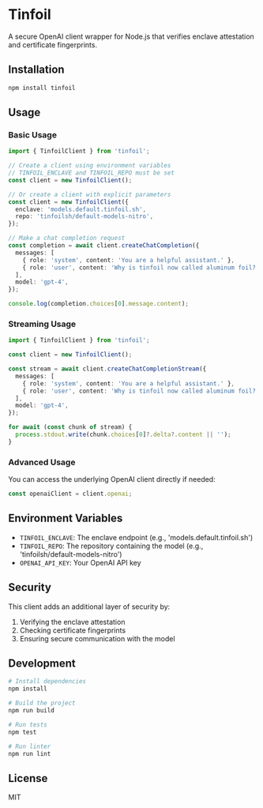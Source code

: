# Tinfoil

A secure OpenAI client wrapper for Node.js that verifies enclave attestation and certificate fingerprints.

## Installation

```bash
npm install tinfoil
```

## Usage

### Basic Usage

```typescript
import { TinfoilClient } from 'tinfoil';

// Create a client using environment variables
// TINFOIL_ENCLAVE and TINFOIL_REPO must be set
const client = new TinfoilClient();

// Or create a client with explicit parameters
const client = new TinfoilClient({
  enclave: 'models.default.tinfoil.sh',
  repo: 'tinfoilsh/default-models-nitro',
});

// Make a chat completion request
const completion = await client.createChatCompletion({
  messages: [
    { role: 'system', content: 'You are a helpful assistant.' },
    { role: 'user', content: 'Why is tinfoil now called aluminum foil?' }
  ],
  model: 'gpt-4',
});

console.log(completion.choices[0].message.content);
```

### Streaming Usage

```typescript
import { TinfoilClient } from 'tinfoil';

const client = new TinfoilClient();

const stream = await client.createChatCompletionStream({
  messages: [
    { role: 'system', content: 'You are a helpful assistant.' },
    { role: 'user', content: 'Why is tinfoil now called aluminum foil?' }
  ],
  model: 'gpt-4',
});

for await (const chunk of stream) {
  process.stdout.write(chunk.choices[0]?.delta?.content || '');
}
```

### Advanced Usage

You can access the underlying OpenAI client directly if needed:

```typescript
const openaiClient = client.openai;
```

## Environment Variables

- `TINFOIL_ENCLAVE`: The enclave endpoint (e.g., 'models.default.tinfoil.sh')
- `TINFOIL_REPO`: The repository containing the model (e.g., 'tinfoilsh/default-models-nitro')
- `OPENAI_API_KEY`: Your OpenAI API key

## Security

This client adds an additional layer of security by:

1. Verifying the enclave attestation
2. Checking certificate fingerprints
3. Ensuring secure communication with the model

## Development

```bash
# Install dependencies
npm install

# Build the project
npm run build

# Run tests
npm test

# Run linter
npm run lint
```

## License

MIT
